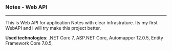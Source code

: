 ### Notes - Web API
***
This is Web API for application Notes with clear infrastrature. Its my first WebAPI and i will try make this project better.

__Used technologies__: .NET Core 7, ASP.NET Core, Automapper 12.0.5, Entity Framework Core 7.0.5,
